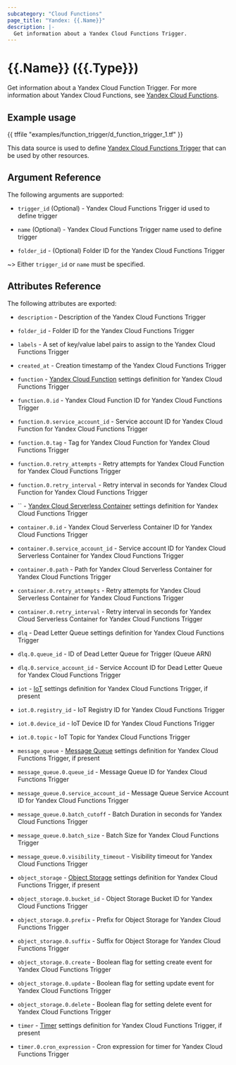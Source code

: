 ```yaml
---
subcategory: "Cloud Functions"
page_title: "Yandex: {{.Name}}"
description: |-
  Get information about a Yandex Cloud Functions Trigger.
---
```


# {{.Name}} ({{.Type}})

Get information about a Yandex Cloud Function Trigger. For more information about Yandex Cloud Functions, see [Yandex Cloud Functions](https://cloud.yandex.com/docs/functions/).

## Example usage

{{ tffile "examples/function_trigger/d_function_trigger_1.tf" }}

This data source is used to define [Yandex Cloud Functions Trigger](https://cloud.yandex.com/docs/functions/concepts/trigger) that can be used by other resources.

## Argument Reference

The following arguments are supported:

* `trigger_id` (Optional) - Yandex Cloud Functions Trigger id used to define trigger

* `name` (Optional) - Yandex Cloud Functions Trigger name used to define trigger

* `folder_id` - (Optional) Folder ID for the Yandex Cloud Functions Trigger

~> Either `trigger_id` or `name` must be specified.

## Attributes Reference

The following attributes are exported:

* `description` - Description of the Yandex Cloud Functions Trigger
* `folder_id` - Folder ID for the Yandex Cloud Functions Trigger
* `labels` - A set of key/value label pairs to assign to the Yandex Cloud Functions Trigger
* `created_at` - Creation timestamp of the Yandex Cloud Functions Trigger

* `function` - [Yandex Cloud Function](https://cloud.yandex.com/docs/functions/concepts/function) settings definition for Yandex Cloud Functions Trigger
* `function.0.id` - Yandex Cloud Function ID for Yandex Cloud Functions Trigger
* `function.0.service_account_id` - Service account ID for Yandex Cloud Function for Yandex Cloud Functions Trigger
* `function.0.tag` - Tag for Yandex Cloud Function for Yandex Cloud Functions Trigger
* `function.0.retry_attempts` - Retry attempts for Yandex Cloud Function for Yandex Cloud Functions Trigger
* `function.0.retry_interval` - Retry interval in seconds for Yandex Cloud Function for Yandex Cloud Functions Trigger

* `` - [Yandex Cloud Serverless Container](https://yandex.cloud/docs/serverless-containers/concepts/container) settings definition for Yandex Cloud Functions Trigger
* `container.0.id` - Yandex Cloud Serverless Container ID for Yandex Cloud Functions Trigger
* `container.0.service_account_id` - Service account ID for Yandex Cloud Serverless Container for Yandex Cloud Functions Trigger
* `container.0.path` - Path for Yandex Cloud Serverless Container for Yandex Cloud Functions Trigger
* `container.0.retry_attempts` - Retry attempts for Yandex Cloud Serverless Container for Yandex Cloud Functions Trigger
* `container.0.retry_interval` - Retry interval in seconds for Yandex Cloud Serverless Container for Yandex Cloud Functions Trigger

* `dlq` - Dead Letter Queue settings definition for Yandex Cloud Functions Trigger
* `dlq.0.queue_id` - ID of Dead Letter Queue for Trigger (Queue ARN)
* `dlq.0.service_account_id` - Service Account ID for Dead Letter Queue for Yandex Cloud Functions Trigger

* `iot` - [IoT](https://cloud.yandex.com/docs/functions/concepts/trigger/iot-core-trigger) settings definition for Yandex Cloud Functions Trigger, if present
* `iot.0.registry_id` - IoT Registry ID for Yandex Cloud Functions Trigger
* `iot.0.device_id` - IoT Device ID for Yandex Cloud Functions Trigger
* `iot.0.topic` - IoT Topic for Yandex Cloud Functions Trigger

* `message_queue` - [Message Queue](https://cloud.yandex.com/docs/functions/concepts/trigger/ymq-trigger) settings definition for Yandex Cloud Functions Trigger, if present
* `message_queue.0.queue_id` - Message Queue ID for Yandex Cloud Functions Trigger
* `message_queue.0.service_account_id` - Message Queue Service Account ID for Yandex Cloud Functions Trigger
* `message_queue.0.batch_cutoff` - Batch Duration in seconds for Yandex Cloud Functions Trigger
* `message_queue.0.batch_size` - Batch Size for Yandex Cloud Functions Trigger
* `message_queue.0.visibility_timeout` - Visibility timeout for Yandex Cloud Functions Trigger

* `object_storage` - [Object Storage](https://cloud.yandex.com/docs/functions/concepts/trigger/os-trigger) settings definition for Yandex Cloud Functions Trigger, if present
* `object_storage.0.bucket_id` - Object Storage Bucket ID for Yandex Cloud Functions Trigger
* `object_storage.0.prefix` - Prefix for Object Storage for Yandex Cloud Functions Trigger
* `object_storage.0.suffix` - Suffix for Object Storage for Yandex Cloud Functions Trigger
* `object_storage.0.create` - Boolean flag for setting create event for Yandex Cloud Functions Trigger
* `object_storage.0.update` - Boolean flag for setting update event for Yandex Cloud Functions Trigger
* `object_storage.0.delete` - Boolean flag for setting delete event for Yandex Cloud Functions Trigger

* `timer` - [Timer](https://cloud.yandex.com/docs/functions/concepts/trigger/timer) settings definition for Yandex Cloud Functions Trigger, if present
* `timer.0.cron_expression` - Cron expression for timer for Yandex Cloud Functions Trigger
